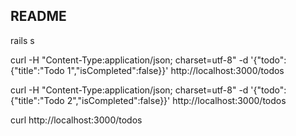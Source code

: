 ## README

rails s

 curl -H "Content-Type:application/json; charset=utf-8" -d '{"todo": {"title":"Todo 1","isCompleted":false}}' http://localhost:3000/todos

 curl -H "Content-Type:application/json; charset=utf-8" -d '{"todo": {"title":"Todo 2","isCompleted":false}}' http://localhost:3000/todos

 curl http://localhost:3000/todos   
 
